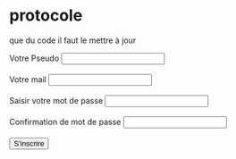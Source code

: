 # protocole
que du code
il faut le mettre à jour
<form action="essaie.php" method="post">
        <label>Votre Pseudo</label>
	        <input type="text" name="pseudo">
		        <br>
			        <br>
				        <label>Votre mail</label>
					        <input type="email" name="mail">
						        <br>
							        <br>
								        <label>Saisir votre mot de passe</label>
									        <input type="password" name="mdp">
										        <br>
											        <br>
												        <label>Confirmation de mot de passe</label>
													        <input type="password" name="mdp2">
														        <br>
															        <br>
																        <input type="submit" name="envoi" value="S'inscrire">
																	    </form>
